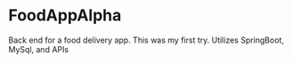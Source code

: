 # FoodAppAlpha
Back end for a food delivery app.  This was my first try.  Utilizes SpringBoot, MySql, and APIs
